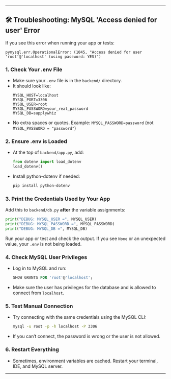  
---

## 🛠️ Troubleshooting: MySQL 'Access denied for user' Error

If you see this error when running your app or tests:

```
pymysql.err.OperationalError: (1045, "Access denied for user 'root'@'localhost' (using password: YES)")
```

### 1. Check Your .env File
- Make sure your `.env` file is in the `backend/` directory.
- It should look like:
  ```
  MYSQL_HOST=localhost
  MYSQL_PORT=3306
  MYSQL_USER=root
  MYSQL_PASSWORD=your_real_password
  MYSQL_DB=supplywhiz
  ```
- No extra spaces or quotes. Example: `MYSQL_PASSWORD=password` (not `MYSQL_PASSWORD = "password"`)

### 2. Ensure .env is Loaded
- At the top of `backend/app.py`, add:
  ```python
  from dotenv import load_dotenv
  load_dotenv()
  ```
- Install python-dotenv if needed:
  ```bash
  pip install python-dotenv
  ```

### 3. Print the Credentials Used by Your App
Add this to `backend/db.py` **after** the variable assignments:
```python
print("DEBUG: MYSQL_USER =", MYSQL_USER)
print("DEBUG: MYSQL_PASSWORD =", MYSQL_PASSWORD)
print("DEBUG: MYSQL_DB =", MYSQL_DB)
```
Run your app or test and check the output. If you see `None` or an unexpected value, your `.env` is not being loaded.

### 4. Check MySQL User Privileges
- Log in to MySQL and run:
  ```sql
  SHOW GRANTS FOR 'root'@'localhost';
  ```
- Make sure the user has privileges for the database and is allowed to connect from `localhost`.

### 5. Test Manual Connection
- Try connecting with the same credentials using the MySQL CLI:
  ```bash
  mysql -u root -p -h localhost -P 3306
  ```
- If you can’t connect, the password is wrong or the user is not allowed.

### 6. Restart Everything
- Sometimes, environment variables are cached. Restart your terminal, IDE, and MySQL server.

--- 